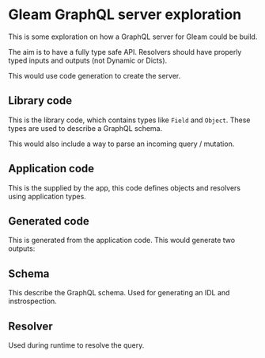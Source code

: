 # Gleam GraphQL server exploration

This is some exploration on how a GraphQL server for Gleam could be build.

The aim is to have a fully type safe API. Resolvers should have properly typed inputs and outputs (not Dynamic or Dicts).

This would use code generation to create the server.

## Library code

This is the library code, which contains types like `Field` and `Object`. These
types are used to describe a GraphQL schema.

This would also include a way to parse an incoming query / mutation.

## Application code

This is the supplied by the app, this code defines objects and resolvers using application types.

## Generated code

This is generated from the application code. This would generate two outputs:

## Schema

This describe the GraphQL schema. Used for generating an IDL and instrospection.

## Resolver

Used during runtime to resolve the query.
